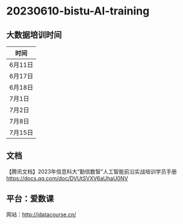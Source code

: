 # 20230610-bistu-AI-training
## 大数据培训时间
| 时间   | 
| ------------- | 
| 6月11日 | 
|6月17日  | 
| 6月18日 | 
| 7月1日  | 
|      7月2日 | 
|7月8日 | 
| 7月15日 | 
 
## 文档
【腾讯文档】2023年信息科大“勤信数智”人工智能前沿实战培训学员手册
https://docs.qq.com/doc/DVUtSVXV6aUhaU0NV


## 平台：爱数课    
网站：http://idatacourse.cn/
